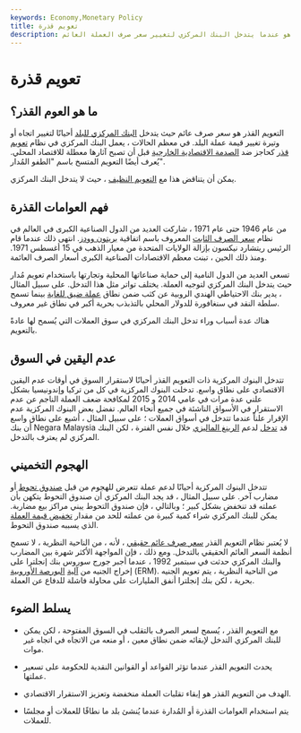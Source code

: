 ```yaml
---
keywords: Economy,Monetary Policy
title: تعويم قذرة
description: التعويم القذر هو عندما يتدخل البنك المركزي لتغيير سعر صرف العملة العائم.
---
```


# تعويم قذرة
## ما هو العوم القذر؟

التعويم القذر هو سعر صرف عائم حيث يتدخل [البنك المركزي للبلد](/centralbank) أحيانًا لتغيير اتجاه أو وتيرة تغيير قيمة عملة البلد. في معظم الحالات ، يعمل البنك المركزي في نظام [تعويم قذر](/float) كحاجز ضد [الصدمة الاقتصادية الخارجية](/economic-shock) قبل أن تصبح آثارها معطلة للاقتصاد المحلي. يُعرف أيضًا التعويم المتسخ باسم "الطفو المُدار".

يمكن أن يتناقض هذا مع [التعويم النظيف](/clean-float) ، حيث لا يتدخل البنك المركزي.

## فهم العوامات القذرة

من عام 1946 حتى عام 1971 ، شاركت العديد من الدول الصناعية الكبرى في العالم في نظام [سعر الصرف الثابت](/fixedexchangerate) المعروف باسم اتفاقية [بريتون وودز](/brettonwoodsagreement). انتهى ذلك عندما قام الرئيس ريتشارد نيكسون بإزالة الولايات المتحدة من معيار الذهب في 15 أغسطس 1971. ومنذ ذلك الحين ، تبنت معظم الاقتصادات الصناعية الكبرى أسعار الصرف العائمة.

تسعى العديد من الدول النامية إلى حماية صناعاتها المحلية وتجارتها باستخدام تعويم مُدار حيث يتدخل البنك المركزي لتوجيه العملة. يختلف تواتر مثل هذا التدخل. على سبيل المثال ، يدير بنك الاحتياطي الهندي الروبية عن كثب ضمن نطاق [عملة ضيق للغاية](/currency-band) بينما تسمح سلطة النقد في سنغافورة للدولار المحلي بالتذبذب بحرية أكبر في نطاق غير معروف.

هناك عدة أسباب وراء تدخل البنك المركزي في سوق العملات التي يُسمح لها عادةً بالتعويم.

## عدم اليقين في السوق

تتدخل البنوك المركزية ذات التعويم القذر أحيانًا لاستقرار السوق في أوقات عدم اليقين الاقتصادي على نطاق واسع. تدخلت البنوك المركزية في كل من تركيا وإندونيسيا بشكل علني عدة مرات في عامي 2014 و 2015 لمكافحة ضعف العملة الناجم عن عدم الاستقرار في الأسواق الناشئة في جميع أنحاء العالم. تفضل بعض البنوك المركزية عدم الإقرار علناً عندما تتدخل في أسواق العملات ؛ على سبيل المثال ، أشيع على نطاق واسع أن بنك Negara Malaysia قد [تدخل](/myr-malaysian-ringgit) لدعم [الرينغ الماليزي](/myr-malaysian-ringgit) خلال نفس الفترة ، لكن البنك المركزي لم يعترف بالتدخل.

## الهجوم التخميني

تتدخل البنوك المركزية أحيانًا لدعم عملة تتعرض للهجوم من قبل [صندوق تحوط](/hedgefund) أو مضارب آخر. على سبيل المثال ، قد يجد البنك المركزي أن صندوق التحوط يتكهن بأن عملته قد تنخفض بشكل كبير ؛ وبالتالي ، فإن صندوق التحوط يبني مراكز بيع مضاربة. يمكن للبنك المركزي شراء كمية كبيرة من عملته للحد من مقدار [تخفيض قيمة العملة](/devaluation) الذي يسببه صندوق التحوط.

لا يُعتبر نظام التعويم القذر [سعر صرف عائم حقيقي](/floatingexchangerate) ، لأنه ، من الناحية النظرية ، لا تسمح أنظمة السعر العائم الحقيقي بالتدخل. ومع ذلك ، فإن المواجهة الأكثر شهرة بين المضارب والبنك المركزي حدثت في سبتمبر 1992 ، عندما أجبر جورج سوروس بنك إنجلترا على إخراج الجنيه من [آلية](/exchange-rate-mechanism) [البورصة الأوروبية](/exchange-rate-mechanism) (ERM). من الناحية النظرية ، يتم تعويم الجنيه بحرية ، لكن بنك إنجلترا أنفق المليارات على محاولة فاشلة للدفاع عن العملة.

## يسلط الضوء

- مع التعويم القذر ، يُسمح لسعر الصرف بالتقلب في السوق المفتوحة ، لكن يمكن للبنك المركزي التدخل لإبقائه ضمن نطاق معين ، أو منعه من الاتجاه في اتجاه غير موات.

- يحدث التعويم القذر عندما تؤثر القواعد أو القوانين النقدية للحكومة على تسعير عملتها.

- الهدف من التعويم القذر هو إبقاء تقلبات العملة منخفضة وتعزيز الاستقرار الاقتصادي.

- يتم استخدام العوامات القذرة أو المُدارة عندما يُنشئ بلد ما نطاقًا للعملات أو مجلسًا للعملات.


